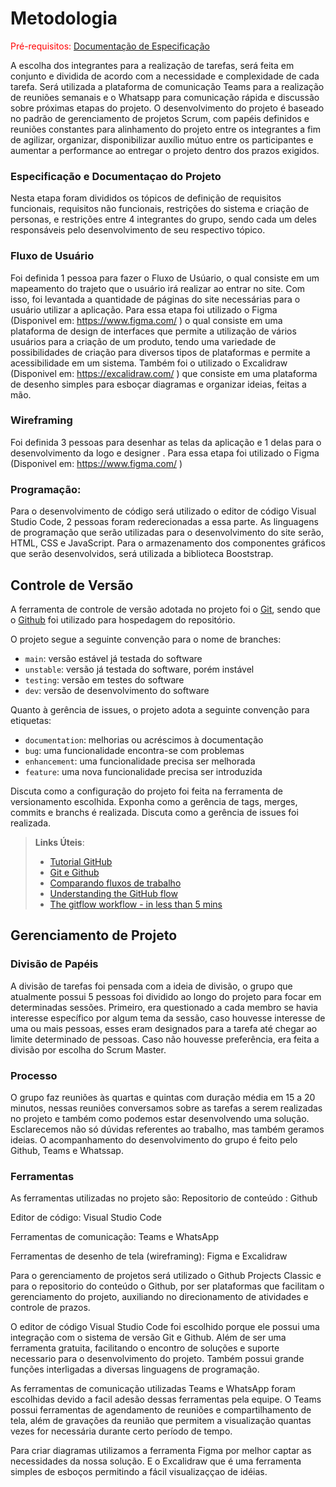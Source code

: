
# Metodologia

<span style="color:red">Pré-requisitos: <a href="2-Especificação do Projeto.md"> Documentação de Especificação</a></span>

A escolha dos integrantes para a realização de tarefas, será feita em conjunto e dividida de acordo com a necessidade e complexidade de cada tarefa. Será utilizada a plataforma de comunicação Teams para a realização de reuniões semanais e o Whatsapp para comunicação rápida e  discussão sobre próximas etapas do projeto. O desenvolvimento do projeto é baseado no padrão de gerenciamento de projetos Scrum, com papéis definidos e reuniões constantes para alinhamento do projeto entre os integrantes a fim de agilizar, organizar, disponibilizar auxílio mútuo entre os participantes e aumentar a performance ao entregar o projeto dentro dos prazos exigidos.

### Especificação e Documentaçao do Projeto
Nesta etapa foram divididos os tópicos de definição de requisitos funcionais, requisitos não funcionais, restrições do sistema  e criação de personas, e restrições entre 4 integrantes do grupo, sendo cada um deles responsáveis pelo desenvolvimento de seu respectivo tópico. 

### Fluxo de Usuário 
Foi definida 1 pessoa para fazer o Fluxo de Usúario, o qual consiste em um mapeamento do trajeto que o usuário irá realizar ao entrar no site. Com isso, foi levantada a quantidade de páginas do site necessárias para o usuário utilizar a aplicação. Para essa etapa foi utilizado o Figma (Disponivel em: https://www.figma.com/ ) o qual consiste em uma plataforma de design de interfaces que permite a utilização de vários usuários para a criação de um produto, tendo uma variedade de possibilidades de criação para diversos tipos de plataformas e permite a acessibilidade em um sistema. Também foi o utilizado o Excalidraw (Disponivel em: https://excalidraw.com/ ) que consiste em uma plataforma de desenho simples para esboçar diagramas e organizar ideias, feitas a mão.

### Wireframing
Foi definida 3 pessoas para desenhar as telas da aplicação e 1 delas para o desenvolvimento da logo e designer . Para essa etapa foi utilizado o Figma (Disponivel em: https://www.figma.com/ )

### Programação:
Para o desenvolvimento de código será utilizado o editor de código Visual Studio Code, 2 pessoas foram rederecionadas a essa parte. As linguagens de programação que serão utilizadas para o desenvolvimento do site serão, HTML, CSS e JavaScript. Para o armazenamento dos componentes gráficos que serão desenvolvidos, será utilizada a biblioteca Booststrap.
 

## Controle de Versão

A ferramenta de controle de versão adotada no projeto foi o
[Git](https://git-scm.com/), sendo que o [Github](https://github.com)
foi utilizado para hospedagem do repositório.

O projeto segue a seguinte convenção para o nome de branches:

- `main`: versão estável já testada do software
- `unstable`: versão já testada do software, porém instável
- `testing`: versão em testes do software
- `dev`: versão de desenvolvimento do software

Quanto à gerência de issues, o projeto adota a seguinte convenção para
etiquetas:

- `documentation`: melhorias ou acréscimos à documentação
- `bug`: uma funcionalidade encontra-se com problemas
- `enhancement`: uma funcionalidade precisa ser melhorada
- `feature`: uma nova funcionalidade precisa ser introduzida

Discuta como a configuração do projeto foi feita na ferramenta de versionamento escolhida. Exponha como a gerência de tags, merges, commits e branchs é realizada. Discuta como a gerência de issues foi realizada.

> **Links Úteis**:
> - [Tutorial GitHub](https://guides.github.com/activities/hello-world/)
> - [Git e Github](https://www.youtube.com/playlist?list=PLHz_AreHm4dm7ZULPAmadvNhH6vk9oNZA)
>  - [Comparando fluxos de trabalho](https://www.atlassian.com/br/git/tutorials/comparing-workflows)
> - [Understanding the GitHub flow](https://guides.github.com/introduction/flow/)
> - [The gitflow workflow - in less than 5 mins](https://www.youtube.com/watch?v=1SXpE08hvGs)

## Gerenciamento de Projeto

### Divisão de Papéis

A divisão de tarefas foi pensada com a ideia de divisão, o grupo que atualmente possui 5 pessoas foi dividido ao longo do projeto para focar em determinadas sessões. Primeiro, era questionado a cada membro se havia interesse específico por algum tema da sessão, caso houvesse interesse de uma ou mais pessoas, esses eram designados para a tarefa até chegar ao limite determinado de pessoas. Caso não houvesse preferência, era feita a divisão por escolha do Scrum Master.

### Processo
O grupo faz reuniões às quartas e quintas com duração média em 15 a 20 minutos, nessas reuniões conversamos sobre as tarefas a serem realizadas no projeto e também como podemos estar desenvolvendo uma solução. Esclarecemos não só dúvidas referentes ao trabalho, mas também geramos ideias. O acompanhamento do desenvolvimento do grupo é feito pelo Github, Teams e Whatssap.

### Ferramentas
As ferramentas utilizadas no projeto são:
Repositorio de conteúdo : Github

Editor de código: Visual Studio Code

Ferramentas de comunicação: Teams e WhatsApp

Ferramentas de desenho de tela (wireframing): Figma e Excalidraw 

Para o gerenciamento de projetos será utilizado o Github Projects Classic e para o repositorio do conteúdo o Github, por ser plataformas que facilitam o gerenciamento do projeto, auxiliando no direcionamento de atividades e controle de prazos.

O editor de código Visual Studio Code foi escolhido porque ele possui uma integração com o sistema de versão Git e Github. Além de ser uma ferramenta gratuita, facilitando o encontro de soluções e suporte necessario para o desenvolvimento do projeto. Também possui grande funções interligadas a diversas linguagens de programação.

As ferramentas de comunicação utilizadas Teams e WhatsApp foram escolhidas devido a facil adesão dessas ferramentas pela equipe. O Teams possui ferramentas de agendamento de reuniões e compartilhamento de tela, além de gravações da reunião que permitem a visualização quantas vezes for necessária durante certo período de tempo.

Para criar diagramas utilizamos a ferramenta Figma por melhor captar as necessidades da nossa solução. E o Excalidraw que é uma ferramenta simples de esboços permitindo a fácil visualizaççao de idéias.




